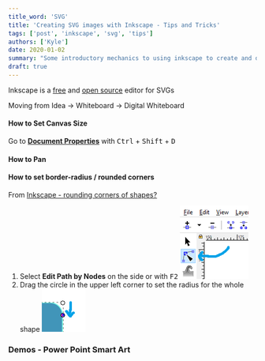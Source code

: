 ```yaml
---
title_word: 'SVG'
title: 'Creating SVG images with Inkscape - Tips and Tricks'
tags: ['post', 'inkscape', 'svg', 'tips']
authors: ['Kyle']
date: 2020-01-02
summary: "Some introductory mechanics to using inkscape to create and document SVG diagrams"
draft: true
---
```



Inkscape is a [free](https://inkscape.org/release/inkscape-0.92.4/) and [open source](https://gitlab.com/inkscape/inkscape) editor for SVGs

Moving from Idea -> Whiteboard -> Digital Whiteboard


#### How to Set Canvas Size

Go to [**Document Properties**](http://write.flossmanuals.net/start-with-inkscape/managing-the-workspace/) with <kbd>Ctrl</kbd> + <kbd>Shift</kbd> + <kbd>D</kbd>

#### How to Pan

#### How to set border-radius / rounded corners

From [Inkscape - rounding corners of shapes?](https://superuser.com/q/640954/180163)

1. Select **Edit Path by Nodes** on the side or with <kbd>F2</kbd>
   ![Edit Path by Nodes](/assets/images/posts/inkscape/edit-path-nodes.png)
2. Drag the circle in the upper left corner to set the radius for the whole shape
   ![Set Border Radius](/assets/images/posts/inkscape/set-rounded-corner.png)

### Demos - Power Point Smart Art


